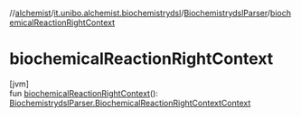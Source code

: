 //[alchemist](../../../index.md)/[it.unibo.alchemist.biochemistrydsl](../index.md)/[BiochemistrydslParser](index.md)/[biochemicalReactionRightContext](biochemical-reaction-right-context.md)

# biochemicalReactionRightContext

[jvm]\
fun [biochemicalReactionRightContext](biochemical-reaction-right-context.md)(): [BiochemistrydslParser.BiochemicalReactionRightContextContext](-biochemical-reaction-right-context-context/index.md)

